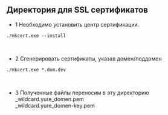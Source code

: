 ##  Директория для SSL сертификатов 
- 1 Необходимо установить центр сертификации.

```
./mkcert.exe --install
```
<br>

- 2 Сгенерировать сертификаты, указав домен/поддомен

```
./mkcert.exe *.dom.dev
```
<br>

- 3 Полученные файлы переносим в эту директорию <br>
    _wildcard.yure_domen.pem <br>
    _wildcard.yure_domen-key.pem